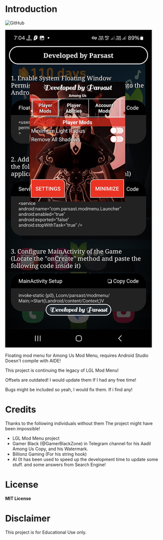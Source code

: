# Introduction
![GitHub](https://img.shields.io/github/license/Parsa307/AmongUsModMenu?style=flat-square)

![Preview of Among Us Mod Menu](AmongUsModMenu.jpg)

Floating mod menu for Among Us Mod Menu, requires Android Studio Doesn't compile with AIDE!

This project is continuing the legacy of LGL Mod Menu!

Offsets are outdated! I would update them If I had any free time!

Bugs might be included so yeah, I would fix them. If i find any!

# Credits
Thanks to the following individuals without them The project might have been impossible!

* LGL Mod Menu project
* Gamer Black (@GamerBlackZone) in Telegram channel for his Aadil Among Us Copy, and his Watermark.
* Billionz Gaming (For his string hook)
* AI (It has been used to speed up the development time to update some stuff. and some answers from Search Engine!

# License
**MIT License**

# Disclaimer
This project is for Educational Use only.
